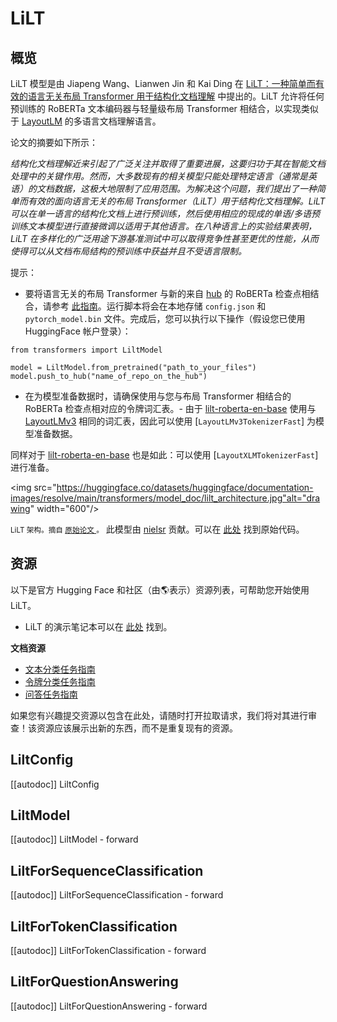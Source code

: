 <!--版权所有 2022 年 HuggingFace 团队。保留所有权利。
根据 Apache 许可证 2.0 版（“许可证”）授权；您除非符合许可证，否则不得使用此文件。您可以在以下位置获取许可证的副本
http://www.apache.org/licenses/LICENSE-2.0
除非适用法律要求或书面同意，根据许可证分发的软件是按照“按原样”基础分发的，不附带任何明示或暗示的担保或条件。请参阅许可证特定语言下的权限和限制。
⚠️请注意，此文件是 Markdown 格式，但包含特定于我们的文档生成器（类似于 MDX）的语法，可能不会在您的 Markdown 查看器中正确呈现。
-->
# LiLT

## 概览

LiLT 模型是由 Jiapeng Wang、Lianwen Jin 和 Kai Ding 在 [LiLT：一种简单而有效的语言无关布局 Transformer 用于结构化文档理解](https://arxiv.org/abs/2202.13669) 中提出的。LiLT 允许将任何预训练的 RoBERTa 文本编码器与轻量级布局 Transformer 相结合，以实现类似于 [LayoutLM](layoutlm) 的多语言文档理解语言。

论文的摘要如下所示：

*结构化文档理解近来引起了广泛关注并取得了重要进展，这要归功于其在智能文档处理中的关键作用。然而，大多数现有的相关模型只能处理特定语言（通常是英语）的文档数据，这极大地限制了应用范围。为解决这个问题，我们提出了一种简单而有效的面向语言无关的布局 Transformer（LiLT）用于结构化文档理解。LiLT 可以在单一语言的结构化文档上进行预训练，然后使用相应的现成的单语/多语预训练文本模型进行直接微调以适用于其他语言。在八种语言上的实验结果表明，LiLT 在多样化的广泛用途下游基准测试中可以取得竞争性甚至更优的性能，从而使得可以从文档布局结构的预训练中获益并且不受语言限制。*

提示：

- 要将语言无关的布局 Transformer 与新的来自 [hub](https://huggingface.co/models?search=roberta) 的 RoBERTa 检查点相结合，请参考 [此指南](https://github.com/jpWang/LiLT#or-generate-your-own-checkpoint-optional)。运行脚本将会在本地存储 `config.json` 和 `pytorch_model.bin` 文件。完成后，您可以执行以下操作（假设您已使用 HuggingFace 帐户登录）：
```
from transformers import LiltModel

model = LiltModel.from_pretrained("path_to_your_files")
model.push_to_hub("name_of_repo_on_the_hub")
```

- 在为模型准备数据时，请确保使用与您与布局 Transformer 相结合的 RoBERTa 检查点相对应的令牌词汇表。- 由于 [lilt-roberta-en-base](https://huggingface.co/SCUT-DLVCLab/lilt-roberta-en-base) 使用与 [LayoutLMv3](layoutlmv3) 相同的词汇表，因此可以使用 [`LayoutLMv3TokenizerFast`] 为模型准备数据。

同样对于 [lilt-roberta-en-base](https://huggingface.co/SCUT-DLVCLab/lilt-infoxlm-base) 也是如此：可以使用 [`LayoutXLMTokenizerFast`] 进行准备。

<img src="https://huggingface.co/datasets/huggingface/documentation-images/resolve/main/transformers/model_doc/lilt_architecture.jpg"alt="drawing" width="600"/>

<small> LiLT 架构。摘自 <a href="https://arxiv.org/abs/2202.13669"> 原始论文 </a>。</small>
此模型由 [nielsr](https://huggingface.co/nielsr) 贡献。可以在 [此处](https://github.com/jpwang/lilt) 找到原始代码。

## 资源

以下是官方 Hugging Face 和社区（由🌎表示）资源列表，可帮助您开始使用 LiLT。
- LiLT 的演示笔记本可以在 [此处](https://github.com/NielsRogge/Transformers-Tutorials/tree/master/LiLT) 找到。

**文档资源**
- [文本分类任务指南](../tasks/sequence_classification)
- [令牌分类任务指南](../tasks/token_classification)
- [问答任务指南](../tasks/question_answering)

如果您有兴趣提交资源以包含在此处，请随时打开拉取请求，我们将对其进行审查！该资源应该展示出新的东西，而不是重复现有的资源。

## LiltConfig

[[autodoc]] LiltConfig

## LiltModel

[[autodoc]] LiltModel
    - forward

## LiltForSequenceClassification

[[autodoc]] LiltForSequenceClassification
    - forward

## LiltForTokenClassification

[[autodoc]] LiltForTokenClassification
    - forward

## LiltForQuestionAnswering

[[autodoc]] LiltForQuestionAnswering
    - forward
